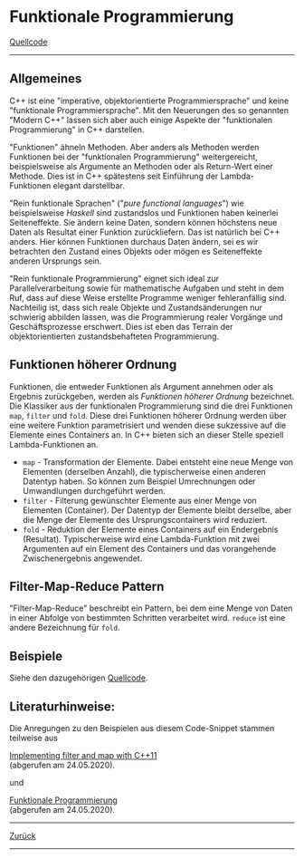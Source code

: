 # Funktionale Programmierung

[Quellcode](FunctionalProgramming.cpp)

---

## Allgemeines

C++ ist eine "imperative, objektorientierte Programmiersprache" und keine "funktionale Programmiersprache".
Mit den Neuerungen des so genannten "Modern C++" lassen sich aber auch
einige Aspekte der "funktionalen Programmierung" in C++ darstellen.

"Funktionen" ähneln Methoden. Aber anders als Methoden werden Funktionen bei der "funktionalen Programmierung" weitergereicht, beispielsweise als Argumente an Methoden oder als Return-Wert einer Methode.
Dies ist in C++ spätestens seit Einführung der Lambda-Funktionen elegant darstellbar.

"Rein funktionale Sprachen" ("*pure functional languages*") wie beispielsweise *Haskell* sind zustandslos und Funktionen haben keinerlei Seiteneffekte. Sie ändern keine Daten, sondern können höchstens neue Daten als Resultat einer Funktion zurückliefern.
Das ist natürlich bei C++ anders. Hier können Funktionen durchaus Daten ändern, sei es wir betrachten
den Zustand eines Objekts oder mögen es Seiteneffekte anderen Ursprungs sein.

"Rein funktionale Programmierung" eignet sich ideal zur Parallelverarbeitung sowie für mathematische Aufgaben und steht in dem Ruf,
dass auf diese Weise erstellte Programme weniger fehleranfällig sind.
Nachteilig ist, dass sich reale Objekte und Zustandsänderungen nur schwierig abbilden lassen, was die Programmierung realer Vorgänge und Geschäftsprozesse erschwert.
Dies ist eben das Terrain der objektorientierten zustandsbehafteten Programmierung.

## Funktionen höherer Ordnung

Funktionen, die entweder Funktionen als Argument annehmen oder als Ergebnis zurückgeben, werden als
*Funktionen höherer Ordnung* bezeichnet. Die Klassiker aus der funktionalen Programmierung sind die drei
Funktionen `map`, `filter` und `fold`. Diese drei Funktionen höherer Ordnung werden über eine weitere 
Funktion parametrisiert und wenden diese sukzessive auf die Elemente eines Containers an. In C++ bieten sich an dieser Stelle
speziell Lambda-Funktionen an.

  * `map` - Transformation der Elemente. Dabei entsteht eine neue Menge von Elementen (derselben Anzahl), die typischerweise
    einen anderen Datentyp haben. So können zum Beispiel Umrechnungen oder Umwandlungen durchgeführt werden.
  * `filter` - Filterung gewünschter Elemente aus einer Menge von Elementen (Container).
    Der Datentyp der Elemente bleibt derselbe, aber die Menge der Elemente des Ursprungscontainers wird reduziert.
  * `fold` - Reduktion der Elemente eines Containers auf ein Endergebnis (Resultat). Typischerweise wird eine Lambda-Funktion
    mit zwei Argumenten auf ein Element des Containers und das vorangehende Zwischenergebnis angewendet.


## Filter-Map-Reduce Pattern

"Filter-Map-Reduce" beschreibt ein Pattern, bei dem eine Menge von Daten in einer Abfolge
von bestimmten Schritten verarbeitet wird.
`reduce` ist eine andere Bezeichnung für `fold`.

## Beispiele

Siehe den dazugehörigen [Quellcode](FunctionalProgramming.cpp).

## Literaturhinweise:

Die Anregungen zu den Beispielen aus diesem Code-Snippet stammen teilweise aus

[Implementing filter and map with C++11](https://bastian.rieck.me/blog/posts/2016/filter_map_cxx11/)<br>(abgerufen am 24.05.2020).

und 

[Funktionale Programmierung](https://www.torsten-horn.de/techdocs/java-lambdas.htm)<br>(abgerufen am 24.05.2020).

---

[Zurück](../../Readme.md)

---
